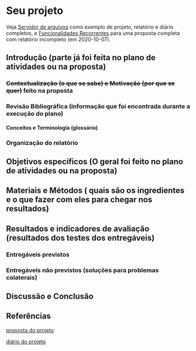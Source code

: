 # Seu projeto

Veja [Servidor de arquivos](https://github.com/FNakano/CFA/blob/master/projetos/ServidorDeArquivos/README.md) como exemplo de projeto, relatório e diário completos, e [Funcionalidades Recorrentes](https://github.com/FNakano/CFA/tree/master/projetos/FuncionalidadesRecorrentes) para uma proposta completa com relatório incompleto (em 2020-10-07).

## Introdução (parte já foi feita no plano de atividades ou na proposta)

### ~~Contextualização (o que se sabe) e Motivação (por que se quer)~~ feito na proposta

### Revisão Bibliográfica (informação que foi encontrada durante a execução do plano)

#### Conceitos e Terminologia (glossário)

### Organização do relatório

## Objetivos específicos (O geral foi feito no plano de atividades ou na proposta)

## Materiais e Métodos ( quais são os ingredientes e o que fazer com eles para chegar nos resultados)

## Resultados e indicadores de avaliação (resultados dos testes dos entregáveis)


### Entregáveis previstos


### Entregáveis não previstos (soluções para problemas colaterais)


## Discussão e Conclusão


## Referências

[proposta do projeto](./proposta.md)

[diário do projeto](./diario.md)

